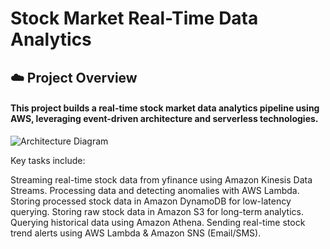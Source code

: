 # Stock Market Real-Time Data Analytics

## ☁️ Project Overview
#### This project builds a real-time stock market data analytics pipeline using AWS, leveraging event-driven architecture and serverless technologies.

![Architecture Diagram](https://imgur.com/dHXxUMX.png)


Key tasks include:

Streaming real-time stock data from yfinance using Amazon Kinesis Data Streams.
Processing data and detecting anomalies with AWS Lambda.
Storing processed stock data in Amazon DynamoDB for low-latency querying.
Storing raw stock data in Amazon S3 for long-term analytics.
Querying historical data using Amazon Athena.
Sending real-time stock trend alerts using AWS Lambda & Amazon SNS (Email/SMS).
